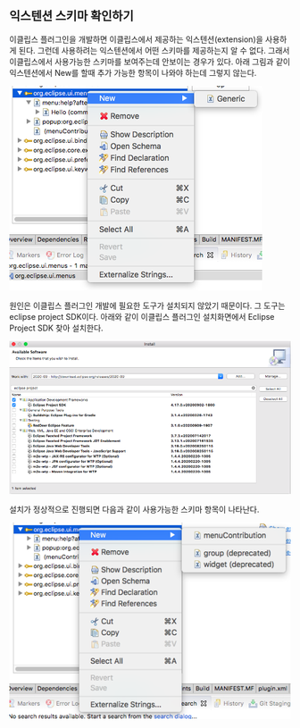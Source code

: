 ## 익스텐션 스키마 확인하기

이클립스 플러그인을 개발하면 이클립스에서 제공하는 익스텐션(extension)을 사용하게 된다. 그런데 사용하려는 익스텐션에서 어떤 스키마를 제공하는지 알 수 없다. 그래서 이클립스에서 사용가능한 스키마를 보여주는데 안보이는 경우가 있다. 아래 그림과 같이 익스텐션에서 New를 할때 추가 가능한 항목이 나와야 하는데 그렇지 않는다.   

![image-20210110161315614](../../assets/images/post/eclipse-plugin-development/image-20210110161315614.png)

원인은 이클립스 플러그인 개발에 필요한 도구가 설치되지 않았기 때문이다. 그 도구는 eclipse project SDK이다. 아래와 같이 이클립스 플러그인 설치화면에서 Eclipse Project SDK 찾아 설치한다.

![image-20210110161830518](../../assets/images/post/eclipse-plugin-development/image-20210110161830518.png)

설치가 정상적으로 진행되면 다음과 같이 사용가능한 스키마 항목이 나타난다.

![image-20210110161633543](../../assets/images/post/eclipse-plugin-development/image-20210110161633543.png)

